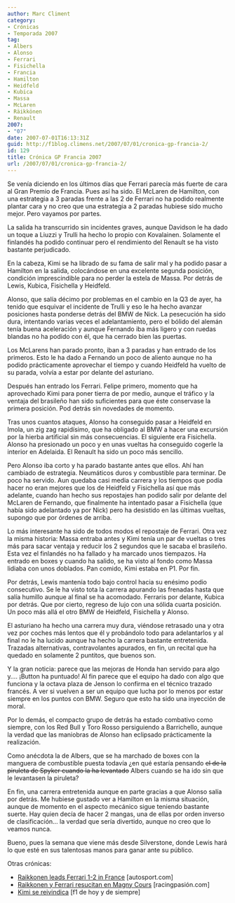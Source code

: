 ```yaml
---
author: Marc Climent
category:
- Crónicas
- Temporada 2007
tag:
- Albers
- Alonso
- Ferrari
- Fisichella
- Francia
- Hamilton
- Heidfeld
- Kubica
- Massa
- McLaren
- Räikkönen
- Renault
2007:
- "07"
date: 2007-07-01T16:13:31Z
guid: http://f1blog.climens.net/2007/07/01/cronica-gp-francia-2/
id: 129
title: Crónica GP Francia 2007
url: /2007/07/01/cronica-gp-francia-2/
---
```


Se venía diciendo en los últimos días que Ferrari parecía más fuerte de cara al Gran Premio de Francia. Pues así ha sido. El McLaren de Hamilton, con una estrategia a 3 paradas frente a las 2 de Ferrari no ha podido realmente plantar cara y no creo que una estrategia a 2 paradas hubiese sido mucho mejor. Pero vayamos por partes.

La salida ha transcurrido sin incidentes graves, aunque Davidson le ha dado un toque a Liuzzi y Trulli ha hecho lo propio con Kovalainen. Solamente el finlandés ha podido continuar pero el rendimiento del Renault se ha visto bastante perjudicado.

En la cabeza, Kimi se ha librado de su fama de salir mal y ha podido pasar a Hamilton en la salida, colocándose en una excelente segunda posición, condición imprescindible para no perder la estela de Massa. Por detrás de Lewis, Kubica, Fisichella y Heidfeld.

Alonso, que salía décimo por problemas en el cambio en la Q3 de ayer, ha tenido que esquivar el incidente de Trulli y eso le ha hecho avanzar posiciones hasta ponderse detrás del BMW de Nick. La pesecución ha sido dura, intentando varias veces el adelantamiento, pero el bólido del alemán tenía buena aceleración y aunque Fernando iba más ligero y con ruedas blandas no ha podido con él, que ha cerrado bien las puertas.

Los McLarens han parado pronto, iban a 3 paradas y han entrado de los primeros. Esto le ha dado a Fernando un poco de aliento aunque no ha podido prácticamente aprovechar el tiempo y cuando Heidfeld ha vuelto de su parada, volvía a estar por delante del asturiano.

Después han entrado los Ferrari. Felipe primero, momento que ha aprovechado Kimi para poner tierra de por medio, aunque el tráfico y la ventaja del brasileño han sido suficientes para que éste conservase la primera posición. Pod detrás sin novedades de momento.

Tras unos cuantos ataques, Alonso ha conseguido pasar a Heidfeld en Imola, un zig zag rapidísimo, que ha obligado al BMW a hacer una excursión por la hierba artificial sin más consecuencias. El siguiente era Fisichella. Alonso ha presionado un poco y en unas vueltas ha conseguido cogerle la interior en Adelaida. El Renault ha sido un poco más sencillo.

Pero Alonso iba corto y ha parado bastante antes que ellos. Ahí han cambiado de estrategia. Neumáticos duros y combustible para terminar. De poco ha servido. Aun quedaba casi media carrera y los tiempos que podía hacer no eran mejores que los de Heidfeld y Fisichella así que más adelante, cuando han hecho sus repostajes han podido salir por delante del McLaren de Fernando, que finalmente ha intentado pasar a Fisichella (que había sido adelantado ya por Nick) pero ha desistido en las últimas vueltas, supongo que por órdenes de arriba.

Lo más interesante ha sido de todos modos el repostaje de Ferrari. Otra vez la misma historia: Massa entraba antes y Kimi tenía un par de vueltas o tres más para sacar ventaja y reducir los 2 segundos que le sacaba el brasileño. Esta vez el finlandés no ha fallado y ha marcado unos tiempazos. Ha entrado en boxes y cuando ha salido, se ha visto al fondo como Massa lidiaba con unos doblados. Pan comido, Kimi estaba en P1. Por fin.

Por detrás, Lewis mantenía todo bajo control hacia su enésimo podio consecutivo. Se le ha visto tota la carrera apurando las frenadas hasta que salía humillo aunque al final se ha acomodado. Ferraris por delante, Kubica por detrás. Que por cierto, regreso de lujo con una sólida cuarta posición. Un poco más allá el otro BMW de Heidfeld, Fisichella y Alonso.

El asturiano ha hecho una carrera muy dura, viéndose retrasado una y otra vez por coches más lentos que él y probándolo todo para adelantarlos y al final no le ha lucido aunque ha hecho la carrera bastante entretenida. Trazadas alternativas, contravolantes apurados, en fin, un recital que ha quedado en solamente 2 puntitos, que buenos son.

Y la gran noticia: parece que las mejoras de Honda han servido para algo y&#8230;. ¡Button ha puntuado! Al fin parece que el equipo ha dado con algo que funciona y la octava plaza de Jenson lo confirma en el técnico trazado francés. A ver si vuelven a ser un equipo que lucha por lo menos por estar siempre en los puntos con BMW. Seguro que esto ha sido una inyección de moral.

Por lo demás, el compacto grupo de detrás ha estado combativo como siempre, con los Red Bull y Toro Rosso persiguiendo a Barrichello, aunque la verdad que las maniobras de Alonso han eclipsado prácticamente la realización.

Como anécdota la de Albers, que se ha marchado de boxes con la manguera de combustible puesta todavía ¿en qué estaría pensando <strike>el de la piruleta de Spyker cuando la ha levantado</strike> Albers cuando se ha ido sin que le levantasen la piruleta?

En fin, una carrera entretenida aunque en parte gracias a que Alonso salía por detrás. Me hubiese gustado ver a Hamilton en la misma situación, aunque de momento en el aspecto mecánico sigue teniendo bastante suerte. Hay quien decía de hacer 2 mangas, una de ellas por orden inverso de clasificación&#8230; la verdad que sería divertido, aunque no creo que lo veamos nunca.

Bueno, pues la semana que viene más desde Silverstone, donde Lewis hará lo que esté en sus talentosas manos para ganar ante su público.

Otras crónicas:

  * [Raikkonen leads Ferrari 1-2 in France](http://www.autosport.com/news/report.php/id/60384) [autosport.com]
  * [Raikkonen y Ferrari resucitan en Magny Cours](https://www.motorpasion.com/formula1/raikkonen-y-ferrari-resucitan-en-magny-cours) [racingpasión.com]
  * [Kimi se reivindica](http://f1dehoyydesiempre.blogspot.com/2007/07/gp-francia-2007.html) [f1 de hoy y de siempre]